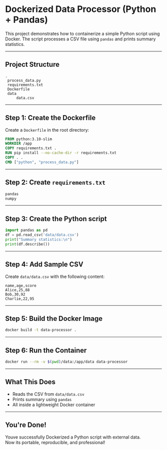 #  Dockerized Data Processor (Python + Pandas)

This project demonstrates how to containerize a simple Python script using Docker. The script processes a CSV file using `pandas` and prints summary statistics.

---

##  Project Structure

```
.
 process_data.py  
 requirements.txt  
 Dockerfile  
 data  
     data.csv  
```

---

##  Step 1: Create the Dockerfile

Create a `Dockerfile` in the root directory:

```Dockerfile
FROM python:3.10-slim  
WORKDIR /app  
COPY requirements.txt .  
RUN pip install --no-cache-dir -r requirements.txt  
COPY . .  
CMD ["python", "process_data.py"]
```

---

##  Step 2: Create `requirements.txt`

```txt
pandas  
numpy
```

---

##  Step 3: Create the Python script

```python
import pandas as pd  
df = pd.read_csv('data/data.csv')  
print("Summary statistics:\n")  
print(df.describe())
```

---

##  Step 4: Add Sample CSV

Create `data/data.csv` with the following content:

```csv
name,age,score  
Alice,25,88  
Bob,30,92  
Charlie,22,95
```

---

##  Step 5: Build the Docker Image

```bash
docker build -t data-processor .
```

---

##  Step 6: Run the Container

```bash
docker run --rm -v $(pwd)/data:/app/data data-processor
```

---

##  What This Does

- Reads the CSV from `data/data.csv`  
- Prints summary using `pandas`  
- All inside a lightweight Docker container  

---

##  You're Done!

Youve successfully Dockerized a Python script with external data.  
Now its portable, reproducible, and professional! 


